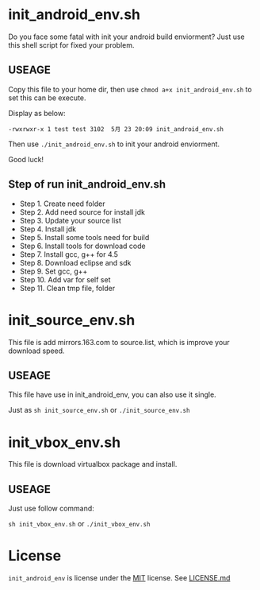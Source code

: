 init_android_env.sh
================

Do you face some fatal with init your android build enviorment? Just use this shell script for fixed your problem.

USEAGE
----------------

Copy this file to your home dir, then use
`chmod a+x init_android_env.sh`
to set this can be execute.

Display as below:

`-rwxrwxr-x 1 test test 3102  5月 23 20:09 init_android_env.sh`

Then use `./init_android_env.sh` to init your android enviorment.

Good luck!

Step of run init_android_env.sh
----------------

- Step 1. Create need folder
- Step 2. Add need source for install jdk
- Step 3. Update your source list
- Step 4. Install jdk
- Step 5. Install some tools need for build
- Step 6. Install tools for download code
- Step 7. Install gcc, g++ for 4.5
- Step 8. Download eclipse and sdk
- Step 9. Set gcc, g++
- Step 10. Add var for self set
- Step 11. Clean tmp file, folder


init_source_env.sh
================

This file is add mirrors.163.com to source.list, which is improve your download speed.

USEAGE
----------------

This file have use in init_android_env, you can also use it single.

Just as `sh init_source_env.sh` or `./init_source_env.sh`


init_vbox_env.sh
================

This file is download virtualbox package and install.

USEAGE
----------------

Just use follow command:

`sh init_vbox_env.sh` or `./init_vbox_env.sh`


License
================

`init_android_env` is license under the [MIT](http://opensource.org/licenses/MIT) license. See [LICENSE.md](https://github.com/GdZ/init_android_env/blob/master/LICENSE.md)
